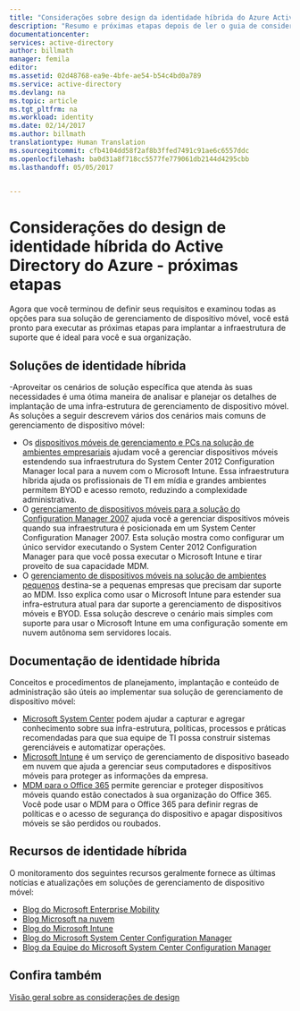 ```yaml
---
title: "Considerações sobre design da identidade híbrida do Azure Active Directory - próximas etapas| Microsoft Docs"
description: "Resumo e próximas etapas depois de ler o guia de considerações de design de identidade híbrida"
documentationcenter: 
services: active-directory
author: billmath
manager: femila
editor: 
ms.assetid: 02d48768-ea9e-4bfe-ae54-b54c4bd0a789
ms.service: active-directory
ms.devlang: na
ms.topic: article
ms.tgt_pltfrm: na
ms.workload: identity
ms.date: 02/14/2017
ms.author: billmath
translationtype: Human Translation
ms.sourcegitcommit: cfb4104dd58f2af8b3ffed7491c91ae6c6557ddc
ms.openlocfilehash: ba0d31a8f718cc5577fe779061db2144d4295cbb
ms.lasthandoff: 05/05/2017


---
```

# <a name="azure-active-directory-hybrid-identity-design-considerations--next-steps"></a>Considerações do design de identidade híbrida do Active Directory do Azure - próximas etapas
Agora que você terminou de definir seus requisitos e examinou todas as opções para sua solução de gerenciamento de dispositivo móvel, você está pronto para executar as próximas etapas para implantar a infraestrutura de suporte que é ideal para você e sua organização.

## <a name="hybrid-identity-solutions"></a>Soluções de identidade híbrida
-Aproveitar os cenários de solução específica que atenda às suas necessidades é uma ótima maneira de analisar e planejar os detalhes de implantação de uma infra-estrutura de gerenciamento de dispositivo móvel. As soluções a seguir descrevem vários dos cenários mais comuns de gerenciamento de dispositivo móvel:

* Os [dispositivos móveis de gerenciamento e PCs na solução de ambientes empresariais](https://technet.microsoft.com/library/dn582037.aspx) ajudam você a gerenciar dispositivos móveis estendendo sua infraestrutura do System Center 2012 Configuration Manager local para a nuvem com o Microsoft Intune. Essa infraestrutura híbrida ajuda os profissionais de TI em mídia e grandes ambientes permitem BYOD e acesso remoto, reduzindo a complexidade administrativa.
* O [gerenciamento de dispositivos móveis para a solução do Configuration Manager 2007](https://technet.microsoft.com/library/dn508400.aspx) ajuda você a gerenciar dispositivos móveis quando sua infraestrutura é posicionada em um System Center Configuration Manager 2007. Esta solução mostra como configurar um único servidor executando o System Center 2012 Configuration Manager para que você possa executar o Microsoft Intune e tirar proveito de sua capacidade MDM.
* O [gerenciamento de dispositivos móveis na solução de ambientes pequenos](https://technet.microsoft.com/library/dn715906.aspx) destina-se a pequenas empresas que precisam dar suporte ao MDM. Isso explica como usar o Microsoft Intune para estender sua infra-estrutura atual para dar suporte a gerenciamento de dispositivos móveis e BYOD. Essa solução descreve o cenário mais simples com suporte para usar o Microsoft Intune em uma configuração somente em nuvem autônoma sem servidores locais.

## <a name="hybrid-identity-documentation"></a>Documentação de identidade híbrida
Conceitos e procedimentos de planejamento, implantação e conteúdo de administração são úteis ao implementar sua solução de gerenciamento de dispositivo móvel:

* [Microsoft System Center](https://technet.microsoft.com/library/cc507089.aspx) podem ajudar a capturar e agregar conhecimento sobre sua infra-estrutura, políticas, processos e práticas recomendadas para que sua equipe de TI possa construir sistemas gerenciáveis e automatizar operações.
* [Microsoft Intune](https://technet.microsoft.com/library/jj676587.aspx) é um serviço de gerenciamento de dispositivo baseado em nuvem que ajuda a gerenciar seus computadores e dispositivos móveis para proteger as informações da empresa.
* [MDM para o Office 365](https://technet.microsoft.com/library/ms.o365.cc.devicepolicy.aspx) permite gerenciar e proteger dispositivos móveis quando estão conectados à sua organização do Office 365. Você pode usar o MDM para o Office 365 para definir regras de políticas e o acesso de segurança do dispositivo e apagar dispositivos móveis se são perdidos ou roubados.

## <a name="hybrid-identity-resources"></a>Recursos de identidade híbrida
O monitoramento dos seguintes recursos geralmente fornece as últimas notícias e atualizações em soluções de gerenciamento de dispositivo móvel:

* [Blog do Microsoft Enterprise Mobility](http://blogs.technet.com/b/enterprisemobility/)
* [Blog Microsoft na nuvem](http://blogs.technet.com/b/in_the_cloud/)
* [Blog do Microsoft Intune](http://blogs.technet.com/b/microsoftintune/)
* [Blog do Microsoft System Center Configuration Manager](http://blogs.technet.com/b/configurationmgr/)
* [Blog da Equipe do Microsoft System Center Configuration Manager](http://blogs.technet.com/b/configmgrteam/)

## <a name="see-also"></a>Confira também
[Visão geral sobre as considerações de design](active-directory-hybrid-identity-design-considerations-overview.md)


